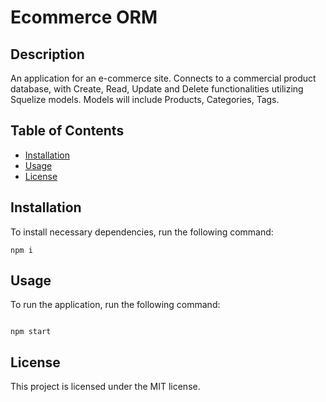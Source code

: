 # Ecommerce ORM

## Description

An application for an e-commerce site. Connects to a commercial product database, with Create, Read, Update and Delete functionalities utilizing Squelize models. Models will include Products, Categories, Tags.

## Table of Contents

* [Installation](#installation)
* [Usage](#usage)
* [License](#license)

## Installation

To install necessary dependencies, run the following command:

```
npm i
```

## Usage

To run the application, run the following command:

```

npm start

```

## License

This project is licensed under the MIT license.








